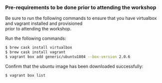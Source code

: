 ### Pre-requirements to be done prior to attending the workshop

Be sure to run the following commands to ensure that you have virtualbox and vagrant installed and provisioned  
prior to attending the workshop.

Run the following commands:
```sh
$ brew cask install virtualbox
$ brew cask install vagrant
$ vagrant box add generic/ubuntu1804 --box-version 2.0.6
```

Confirm that the ubuntu image has been downloaded successfully:
```sh
$ vagrant box list
```

